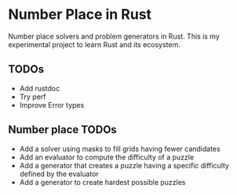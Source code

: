 # Number Place in Rust

Number place solvers and problem generators in Rust.
This is my experimental project to learn Rust and its ecosystem.

## TODOs

* Add rustdoc
* Try perf
* Improve Error types

## Number place TODOs

* Add a solver using masks to fill grids having fewer candidates
* Add an evaluator to compute the difficulty of a puzzle
* Add a generator that creates a puzzle having a specific difficulty defined by the evaluator
* Add a generator to create hardest possible puzzles
